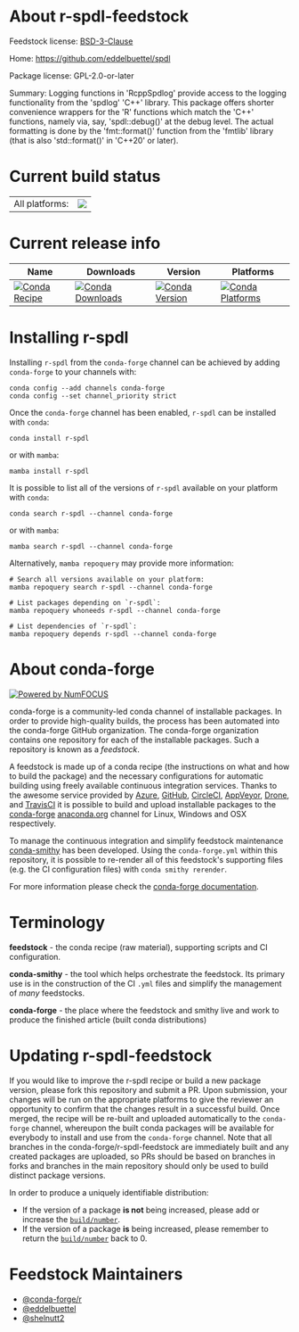 About r-spdl-feedstock
======================

Feedstock license: [BSD-3-Clause](https://github.com/conda-forge/r-spdl-feedstock/blob/main/LICENSE.txt)

Home: https://github.com/eddelbuettel/spdl

Package license: GPL-2.0-or-later

Summary: Logging functions in 'RcppSpdlog' provide access to the logging functionality from the 'spdlog' 'C++' library. This package offers shorter convenience wrappers for the 'R' functions which match the 'C++' functions, namely via, say, 'spdl::debug()' at the debug level. The actual formatting is done by the 'fmt::format()' function from the 'fmtlib' library (that is also 'std::format()' in 'C++20' or later).

Current build status
====================


<table><tr><td>All platforms:</td>
    <td>
      <a href="https://dev.azure.com/conda-forge/feedstock-builds/_build/latest?definitionId=18227&branchName=main">
        <img src="https://dev.azure.com/conda-forge/feedstock-builds/_apis/build/status/r-spdl-feedstock?branchName=main">
      </a>
    </td>
  </tr>
</table>

Current release info
====================

| Name | Downloads | Version | Platforms |
| --- | --- | --- | --- |
| [![Conda Recipe](https://img.shields.io/badge/recipe-r--spdl-green.svg)](https://anaconda.org/conda-forge/r-spdl) | [![Conda Downloads](https://img.shields.io/conda/dn/conda-forge/r-spdl.svg)](https://anaconda.org/conda-forge/r-spdl) | [![Conda Version](https://img.shields.io/conda/vn/conda-forge/r-spdl.svg)](https://anaconda.org/conda-forge/r-spdl) | [![Conda Platforms](https://img.shields.io/conda/pn/conda-forge/r-spdl.svg)](https://anaconda.org/conda-forge/r-spdl) |

Installing r-spdl
=================

Installing `r-spdl` from the `conda-forge` channel can be achieved by adding `conda-forge` to your channels with:

```
conda config --add channels conda-forge
conda config --set channel_priority strict
```

Once the `conda-forge` channel has been enabled, `r-spdl` can be installed with `conda`:

```
conda install r-spdl
```

or with `mamba`:

```
mamba install r-spdl
```

It is possible to list all of the versions of `r-spdl` available on your platform with `conda`:

```
conda search r-spdl --channel conda-forge
```

or with `mamba`:

```
mamba search r-spdl --channel conda-forge
```

Alternatively, `mamba repoquery` may provide more information:

```
# Search all versions available on your platform:
mamba repoquery search r-spdl --channel conda-forge

# List packages depending on `r-spdl`:
mamba repoquery whoneeds r-spdl --channel conda-forge

# List dependencies of `r-spdl`:
mamba repoquery depends r-spdl --channel conda-forge
```


About conda-forge
=================

[![Powered by
NumFOCUS](https://img.shields.io/badge/powered%20by-NumFOCUS-orange.svg?style=flat&colorA=E1523D&colorB=007D8A)](https://numfocus.org)

conda-forge is a community-led conda channel of installable packages.
In order to provide high-quality builds, the process has been automated into the
conda-forge GitHub organization. The conda-forge organization contains one repository
for each of the installable packages. Such a repository is known as a *feedstock*.

A feedstock is made up of a conda recipe (the instructions on what and how to build
the package) and the necessary configurations for automatic building using freely
available continuous integration services. Thanks to the awesome service provided by
[Azure](https://azure.microsoft.com/en-us/services/devops/), [GitHub](https://github.com/),
[CircleCI](https://circleci.com/), [AppVeyor](https://www.appveyor.com/),
[Drone](https://cloud.drone.io/welcome), and [TravisCI](https://travis-ci.com/)
it is possible to build and upload installable packages to the
[conda-forge](https://anaconda.org/conda-forge) [anaconda.org](https://anaconda.org/)
channel for Linux, Windows and OSX respectively.

To manage the continuous integration and simplify feedstock maintenance
[conda-smithy](https://github.com/conda-forge/conda-smithy) has been developed.
Using the ``conda-forge.yml`` within this repository, it is possible to re-render all of
this feedstock's supporting files (e.g. the CI configuration files) with ``conda smithy rerender``.

For more information please check the [conda-forge documentation](https://conda-forge.org/docs/).

Terminology
===========

**feedstock** - the conda recipe (raw material), supporting scripts and CI configuration.

**conda-smithy** - the tool which helps orchestrate the feedstock.
                   Its primary use is in the construction of the CI ``.yml`` files
                   and simplify the management of *many* feedstocks.

**conda-forge** - the place where the feedstock and smithy live and work to
                  produce the finished article (built conda distributions)


Updating r-spdl-feedstock
=========================

If you would like to improve the r-spdl recipe or build a new
package version, please fork this repository and submit a PR. Upon submission,
your changes will be run on the appropriate platforms to give the reviewer an
opportunity to confirm that the changes result in a successful build. Once
merged, the recipe will be re-built and uploaded automatically to the
`conda-forge` channel, whereupon the built conda packages will be available for
everybody to install and use from the `conda-forge` channel.
Note that all branches in the conda-forge/r-spdl-feedstock are
immediately built and any created packages are uploaded, so PRs should be based
on branches in forks and branches in the main repository should only be used to
build distinct package versions.

In order to produce a uniquely identifiable distribution:
 * If the version of a package **is not** being increased, please add or increase
   the [``build/number``](https://docs.conda.io/projects/conda-build/en/latest/resources/define-metadata.html#build-number-and-string).
 * If the version of a package **is** being increased, please remember to return
   the [``build/number``](https://docs.conda.io/projects/conda-build/en/latest/resources/define-metadata.html#build-number-and-string)
   back to 0.

Feedstock Maintainers
=====================

* [@conda-forge/r](https://github.com/conda-forge/r/)
* [@eddelbuettel](https://github.com/eddelbuettel/)
* [@shelnutt2](https://github.com/shelnutt2/)

